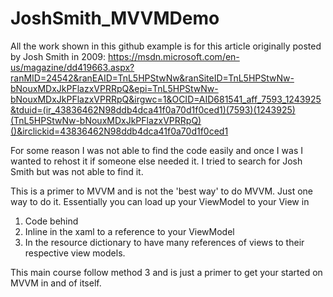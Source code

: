 # JoshSmith_MVVMDemo
All the work shown in this github example is for this article originally posted by Josh Smith in 2009: https://msdn.microsoft.com/en-us/magazine/dd419663.aspx?ranMID=24542&ranEAID=TnL5HPStwNw&ranSiteID=TnL5HPStwNw-bNouxMDxJkPFlazxVPRRpQ&epi=TnL5HPStwNw-bNouxMDxJkPFlazxVPRRpQ&irgwc=1&OCID=AID681541_aff_7593_1243925&tduid=(ir_43836462N98ddb4dca41f0a70d1f0ced1)(7593)(1243925)(TnL5HPStwNw-bNouxMDxJkPFlazxVPRRpQ)()&irclickid=43836462N98ddb4dca41f0a70d1f0ced1

For some reason I was not able to find the code easily and once I was I wanted to rehost it if someone else needed it.  I tried to search for Josh Smith but was not able to find it.

This is a primer to MVVM and is not the 'best way' to do MVVM.  Just one way to do it.  Essentially you can load up your ViewModel to your View in 
1. Code behind
2. Inline in the xaml to a reference to your ViewModel
3. In the resource dictionary to have many references of views to their respective view models. 

This main course follow method 3 and is just a primer to get your started on MVVM in and of itself.

